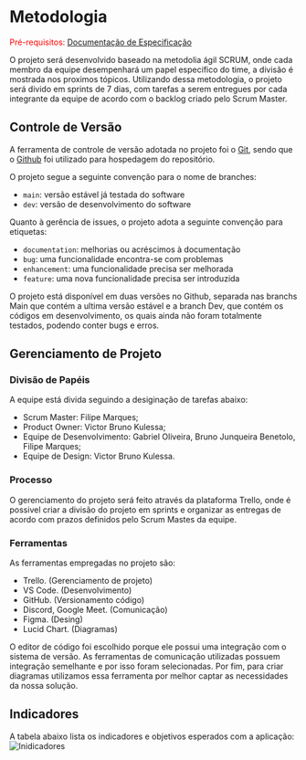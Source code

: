
# Metodologia

<span style="color:red">Pré-requisitos: <a href="2-Especificação do Projeto.md"> Documentação de Especificação</a></span>

O projeto será desenvolvido baseado na metodolia ágil SCRUM, onde cada membro da equipe desempenhará um papel especifico do time, a divisão é mostrada nos proximos tópicos. Utilizando dessa metodologia, o projeto será divido em sprints de 7 dias, com tarefas a serem entregues por cada integrante da equipe de acordo com o backlog criado pelo Scrum Master. 


## Controle de Versão

A ferramenta de controle de versão adotada no projeto foi o
[Git](https://git-scm.com/), sendo que o [Github](https://github.com)
foi utilizado para hospedagem do repositório.

O projeto segue a seguinte convenção para o nome de branches:

- `main`: versão estável já testada do software
- `dev`: versão de desenvolvimento do software

Quanto à gerência de issues, o projeto adota a seguinte convenção para
etiquetas:

- `documentation`: melhorias ou acréscimos à documentação
- `bug`: uma funcionalidade encontra-se com problemas
- `enhancement`: uma funcionalidade precisa ser melhorada
- `feature`: uma nova funcionalidade precisa ser introduzida

O projeto está disponível em duas versões no Github, separada nas branchs Main que contém a ultima versão estável e a branch Dev, que contém os códigos em desenvolvimento, os quais ainda não foram totalmente testados, podendo conter bugs e erros. 

## Gerenciamento de Projeto

### Divisão de Papéis

A equipe está divida seguindo a desiginação de tarefas abaixo:

- Scrum Master: Filipe Marques;
- Product Owner: Victor Bruno Kulessa;
- Equipe de Desenvolvimento: Gabriel Oliveira, Bruno Junqueira Benetolo, Filipe Marques;
- Equipe de Design: Victor Bruno Kulessa.

### Processo

O gerenciamento do projeto será feito através da plataforma Trello, onde é possivel criar a divisão do projeto em sprints e organizar as entregas de acordo com prazos definidos pelo Scrum Mastes da equipe.

### Ferramentas

As ferramentas empregadas no projeto são:

- Trello. (Gerenciamento de projeto)
- VS Code. (Desenvolvimento)
- GitHub. (Versionamento código)
- Discord, Google Meet. (Comunicação)
- Figma. (Desing)
- Lucid Chart. (Diagramas)

O editor de código foi escolhido porque ele possui uma integração com o sistema de versão. As ferramentas de comunicação utilizadas possuem integração semelhante e por isso foram selecionadas. Por fim, para criar diagramas utilizamos essa ferramenta por melhor captar as necessidades da nossa solução.

## Indicadores

A tabela abaixo lista os indicadores e objetivos esperados com a aplicação:
![Inidicadores](https://user-images.githubusercontent.com/69054000/194773877-c5db6fab-9c81-46ad-9927-b52907bfdd77.png)

